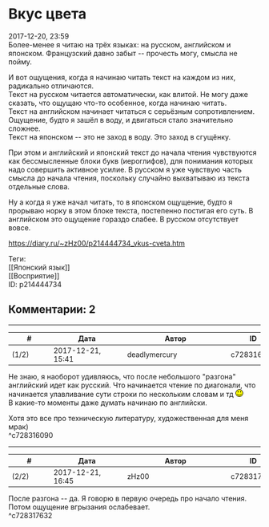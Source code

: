 Вкус цвета
==========

  
2017-12-20, 23:59  
 Более-менее я читаю на трёх языках: на русском, английском и японском. Французский давно забыт -- прочесть могу, смысла не пойму.   
   
 И вот ощущения, когда я начинаю читать текст на каждом из них, радикально отличаются.   
 Текст на русском читается автоматически, как влитой. Не могу даже сказать, что ощущаю что-то особенное, когда начинаю читать.   
 Текст на английском начинает читаться с серьёзным сопротивлением. Ощущение, будто я зашёл в воду, и двигаться стало значительно сложнее.   
 Текст на японском -- это не заход в воду. Это заход в сгущёнку.   
   
 При этом и английский и японский текст до начала чтения чувствуются как бессмысленные блоки букв (иероглифов), для понимания которых надо совершить активное усилие. В русском я уже чувствую часть смысла до начала чтения, поскольку случайно выхватываю из текста отдельные слова.   
   
 Ну а когда я уже начал читать, то в японском ощущение, будто я прорываю норку в этом блоке текста, постепенно постигая его суть. В английском это ощущение гораздо слабее. В русском отсутствует вовсе.   
  
<https://diary.ru/~zHz00/p214444734_vkus-cveta.htm>  
  
Теги:  
[[Японский язык]]  
[[Восприятие]]  
ID: p214444734  


Комментарии: 2
--------------

  


---



|         #         |              Дата              |                     Автор                     |           ID           |
| --- | --- | --- | --- |
| (1/2) | 2017-12-21, 15:41 | deadlymercury | c728316090 |

  
 Не знаю, я наоборот удивляюсь, что после небольшого "разгона" английский идет как русский. Что начинается чтение по диагонали, что начинается улавливание сути строки по нескольким словам и тд ![:)](pics/3.gif)   
 В какие-то моменты даже думать начинаю по английски.   
   
 Хотя это все про техническую литературу, художественная для меня мрак)   
 ^c728316090

---



|         #         |              Дата              |                     Автор                     |           ID           |
| --- | --- | --- | --- |
| (2/2) | 2017-12-21, 16:45 | zHz00 | c728317632 |

  
 После разгона -- да. Я говорю в первую очередь про начало чтения. Потом ощущение вгрызания ослабевает.   
 ^c728317632